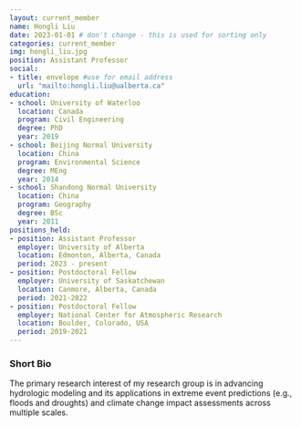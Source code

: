```yaml
---
layout: current_member
name: Hongli Liu
date: 2023-01-01 # don't change - this is used for sorting only
categories: current_member
img: hongli_liu.jpg
position: Assistant Professor
social:
- title: envelope #use for email address
  url: "mailto:hongli.liu@ualberta.ca"
education:
- school: University of Waterloo
  location: Canada
  program: Civil Engineering
  degree: PhD
  year: 2019
- school: Beijing Normal University
  location: China
  program: Environmental Science
  degree: MEng
  year: 2014
- school: Shandong Normal University
  location: China
  program: Geography
  degree: BSc
  year: 2011
positions_held:
- position: Assistant Professor
  employer: University of Alberta
  location: Edmonton, Alberta, Canada
  period: 2023 - present
- position: Postdoctoral Fellow
  employer: University of Saskatchewan
  location: Canmore, Alberta, Canada
  period: 2021-2022
- position: Postdoctoral Fellow
  employer: National Center for Atmospheric Research
  location: Boulder, Colorado, USA
  period: 2019-2021
---
```


### Short Bio
The primary research interest of my research group is in advancing hydrologic modeling and its applications in extreme event predictions (e.g., floods and droughts) and climate change impact assessments across multiple scales.  

